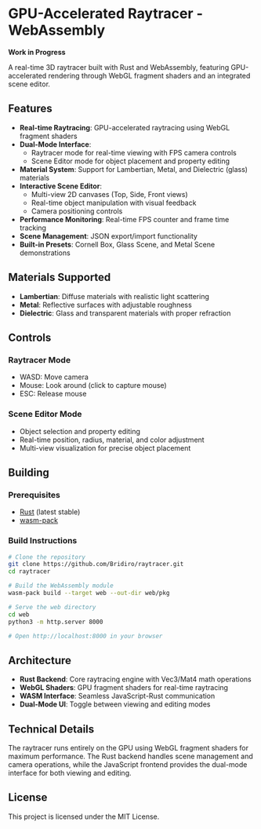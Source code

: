 # GPU-Accelerated Raytracer - WebAssembly

**Work in Progress**

A real-time 3D raytracer built with Rust and WebAssembly, featuring GPU-accelerated rendering through WebGL fragment shaders and an integrated scene editor.

## Features

- **Real-time Raytracing**: GPU-accelerated raytracing using WebGL fragment shaders
- **Dual-Mode Interface**: 
  - Raytracer mode for real-time viewing with FPS camera controls
  - Scene Editor mode for object placement and property editing
- **Material System**: Support for Lambertian, Metal, and Dielectric (glass) materials
- **Interactive Scene Editor**: 
  - Multi-view 2D canvases (Top, Side, Front views)
  - Real-time object manipulation with visual feedback
  - Camera positioning controls
- **Performance Monitoring**: Real-time FPS counter and frame time tracking
- **Scene Management**: JSON export/import functionality
- **Built-in Presets**: Cornell Box, Glass Scene, and Metal Scene demonstrations

## Materials Supported

- **Lambertian**: Diffuse materials with realistic light scattering
- **Metal**: Reflective surfaces with adjustable roughness
- **Dielectric**: Glass and transparent materials with proper refraction

## Controls

### Raytracer Mode
- WASD: Move camera
- Mouse: Look around (click to capture mouse)
- ESC: Release mouse

### Scene Editor Mode
- Object selection and property editing
- Real-time position, radius, material, and color adjustment
- Multi-view visualization for precise object placement

## Building

### Prerequisites

- [Rust](https://rustup.rs/) (latest stable)
- [wasm-pack](https://rustwasm.github.io/wasm-pack/installer/)

### Build Instructions

```bash
# Clone the repository
git clone https://github.com/Bridiro/raytracer.git
cd raytracer

# Build the WebAssembly module
wasm-pack build --target web --out-dir web/pkg

# Serve the web directory
cd web
python3 -m http.server 8000

# Open http://localhost:8000 in your browser
```

## Architecture

- **Rust Backend**: Core raytracing engine with Vec3/Mat4 math operations
- **WebGL Shaders**: GPU fragment shaders for real-time raytracing
- **WASM Interface**: Seamless JavaScript-Rust communication
- **Dual-Mode UI**: Toggle between viewing and editing modes

## Technical Details

The raytracer runs entirely on the GPU using WebGL fragment shaders for maximum performance. The Rust backend handles scene management and camera operations, while the JavaScript frontend provides the dual-mode interface for both viewing and editing.

## License

This project is licensed under the MIT License.